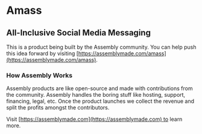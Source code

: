 # Amass

## All-Inclusive Social Media Messaging

This is a product being built by the Assembly community. You can help push this idea forward by visiting [https://assemblymade.com/amass](https://assemblymade.com/amass).

### How Assembly Works

Assembly products are like open-source and made with contributions from the community. Assembly handles the boring stuff like hosting, support, financing, legal, etc. Once the product launches we collect the revenue and split the profits amongst the contributors.

Visit [https://assemblymade.com](https://assemblymade.com) to learn more.
